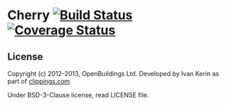 # Cherry [![Build Status](https://travis-ci.org/OpenBuildings/cherry.png?branch=master)](https://travis-ci.org/OpenBuildings/cherry) [![Coverage Status](https://coveralls.io/repos/OpenBuildings/cherry/badge.png?branch=master)](https://coveralls.io/r/OpenBuildings/cherry?branch=master)

## License

Copyright (c) 2012-2013, OpenBuildings Ltd. Developed by Ivan Kerin as part of [clippings.com](http://clippings.com)

Under BSD-3-Clause license, read LICENSE file.
